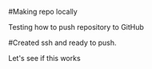 #Making repo locally

Testing how to push repository to GitHub

#Created ssh and ready to push.

Let's see if this works
